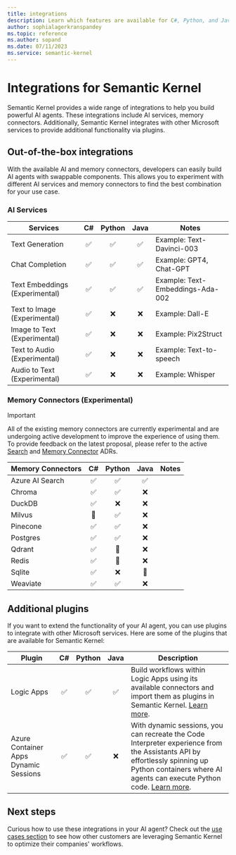 ```yaml
---
title: integrations
description: Learn which features are available for C#, Python, and Java through integrations.
author: sophialagerkranspandey
ms.topic: reference
ms.author: sopand
ms.date: 07/11/2023
ms.service: semantic-kernel
---
```


# Integrations for Semantic Kernel 

Semantic Kernel provides a wide range of integrations to help you build powerful AI agents. These integrations include AI services, memory connectors. Additionally, Semantic Kernel integrates with other Microsoft services to provide additional functionality via plugins.

## Out-of-the-box integrations

With the available AI and memory connectors, developers can easily build AI agents with swappable components. This allows you to experiment with different AI services and memory connectors to find the best combination for your use case.

### AI Services

| Services                          |  C#  | Python | Java | Notes |
|-----------------------------------|:----:|:------:|:----:|-------|
| Text Generation                    | ✅ | ✅ | ✅ | Example: Text-Davinci-003 |
| Chat Completion                    | ✅ | ✅ | ✅ | Example: GPT4, Chat-GPT |
| Text Embeddings (Experimental)     | ✅ | ✅ | ✅ | Example: Text-Embeddings-Ada-002 |
| Text to Image (Experimental)       | ✅ | ❌ | ❌ | Example: Dall-E |
| Image to Text (Experimental)       | ✅ | ❌ | ❌ | Example: Pix2Struct |
| Text to Audio (Experimental)       | ✅ | ❌ | ❌ | Example: Text-to-speech |
| Audio to Text (Experimental)       | ✅ | ❌ | ❌ | Example: Whisper |


### Memory Connectors (Experimental)

> [!IMPORTANT]
> All of the existing memory connectors are currently experimental and are undergoing active development to improve the experience of using them. To provide feedback on the latest proposal, please refer to the active [Search](https://github.com/microsoft/semantic-kernel/pull/6012) and [Memory Connector](https://github.com/microsoft/semantic-kernel/pull/6364) ADRs.


| Memory Connectors        |  C#  | Python | Java | Notes |
|--------------------------|:----:|:------:|:----:|-------|
| Azure AI Search          | ✅ | ✅ | ✅ | |
| Chroma                   | ✅ | ✅ | ❌ | |
| DuckDB                   | ✅ | ❌ | ❌ | |
| Milvus                   | 🔄 | ✅ | ❌ | |
| Pinecone                 | ✅ | ✅ | ❌ | |
| Postgres                 | ✅ | ✅ | ❌ | |
| Qdrant                   | ✅ | 🔄 | ❌ | |
| Redis                    | ✅ | 🔄 | ❌ | |
| Sqlite                   | ✅ | ❌ | 🔄 | |
| Weaviate                 | ✅ | ✅ | ❌ | |


## Additional plugins

If you want to extend the functionality of your AI agent, you can use plugins to integrate with other Microsoft services. Here are some of the plugins that are available for Semantic Kernel:

| Plugin     | C#  | Python | Java | Description |
| ---------- | :-: | :----: | :--: | ----------- |
| Logic Apps | ✅  |   ✅   |  ✅  | Build workflows within Logic Apps using its available connectors and import them as plugins in Semantic Kernel. [Learn more](../concepts/plugins/adding-logic-apps-as-plugins.md). |
| Azure Container Apps Dynamic Sessions | ✅  |   ✅   |  ❌  | With dynamic sessions, you can recreate the Code Interpreter experience from the Assistants API by effortlessly spinning up Python containers where AI agents can execute Python code. [Learn more](https://learn.microsoft.com/en-us/azure/container-apps/sessions). |

## Next steps
Curious how to use these integrations in your AI agent? Check out the [use cases section](../use-cases/index.md) to see how other customers are leveraging Semantic Kernel to optimize their companies' workflows. 
